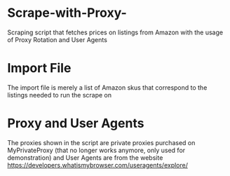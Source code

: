# Scrape-with-Proxy-
Scraping script that fetches prices on listings from Amazon with the usage of Proxy Rotation and User Agents

# Import File
The import file is merely a list of Amazon skus that correspond to the listings needed to run the scrape on

# Proxy and User Agents
The proxies shown in the script are private proxies purchased on MyPrivateProxy (that no longer works anymore, only used for demonstration) and User Agents are from the website https://developers.whatismybrowser.com/useragents/explore/


